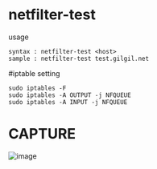 # netfilter-test
usage
```
syntax : netfilter-test <host>
sample : netfilter-test test.gilgil.net
```

#iptable setting
```
sudo iptables -F
sudo iptables -A OUTPUT -j NFQUEUE
sudo iptables -A INPUT -j NFQUEUE
```

# CAPTURE
![image](https://user-images.githubusercontent.com/45089989/139537170-cda70efd-32a5-4d9e-ac34-16065c0d8103.png)
